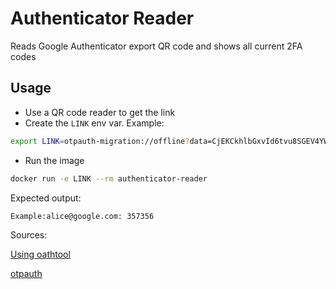 # Authenticator Reader
Reads Google Authenticator export QR code and shows all current 2FA codes

## Usage
- Use a QR code reader to get the link
- Create the `LINK` env var. Example:
```bash
export LINK=otpauth-migration://offline?data=CjEKCkhlbGxvId6tvu8SGEV4YW1wbGU6YWxpY2VAZ29vZ2xlLmNvbRoHRXhhbXBsZTAC
```
- Run the image
```bash
docker run -e LINK --rm authenticator-reader
```
Expected output:
```bash
Example:alice@google.com: 357356
```

Sources:

[Using oathtool](https://www.cyberciti.biz/faq/use-oathtool-linux-command-line-for-2-step-verification-2fa/)

[otpauth](https://github.com/dim13/otpauth)

